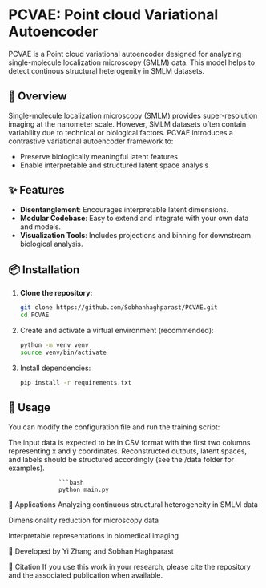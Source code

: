 # PCVAE: Point cloud Variational Autoencoder

PCVAE is a Point cloud variational autoencoder designed for analyzing single-molecule localization microscopy (SMLM) data. This model helps to detect continous structural heterogenity in SMLM datasets.

## 📌 Overview

Single-molecule localization microscopy (SMLM) provides super-resolution imaging at the nanometer scale. However, SMLM datasets often contain variability due to technical or biological factors. PCVAE introduces a contrastive variational autoencoder framework to:

- Preserve biologically meaningful latent features
- Enable interpretable and structured latent space analysis

## ✨ Features

- **Disentanglement**: Encourages interpretable latent dimensions.
- **Modular Codebase**: Easy to extend and integrate with your own data and models.
- **Visualization Tools**: Includes projections and binning for downstream biological analysis.

## 📦 Installation

1. **Clone the repository:**
   
   ```bash
   git clone https://github.com/Sobhanhaghparast/PCVAE.git
   cd PCVAE
   
2. Create and activate a virtual environment (recommended):

   ```bash
   python -m venv venv
   source venv/bin/activate

3. Install dependencies:

   ```bash
   pip install -r requirements.txt


## 🚀 Usage
You can modify the configuration file and run the training script:

The input data is expected to be in CSV format with the first two columns representing x and y coordinates. Reconstructed outputs, latent spaces, and labels should be structured accordingly (see the /data folder for examples).

                  ```bash
                  python main.py



🧠 Applications
Analyzing continuous structural heterogeneity in SMLM data

Dimensionality reduction for microscopy data

Interpretable representations in biomedical imaging

🔬 Developed by
Yi Zhang and Sobhan Haghparast

🧪 Citation
If you use this work in your research, please cite the repository and the associated publication when available.
